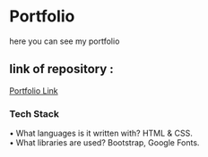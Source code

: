 # Portfolio
here you can see my portfolio 

## link of repository :
[Portfolio Link](https://elhamposhtiban.github.io/Bootstrap-Portfolio/)

### Tech Stack  
•	What languages is it written with? HTML & CSS.  
•	What libraries are used? Bootstrap, Google Fonts. 

